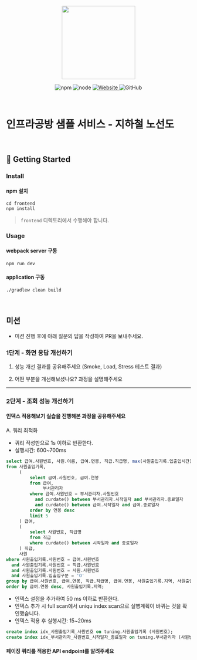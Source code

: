 <p align="center">
    <img width="200px;" src="https://raw.githubusercontent.com/woowacourse/atdd-subway-admin-frontend/master/images/main_logo.png"/>
</p>
<p align="center">
  <img alt="npm" src="https://img.shields.io/badge/npm-%3E%3D%205.5.0-blue">
  <img alt="node" src="https://img.shields.io/badge/node-%3E%3D%209.3.0-blue">
  <a href="https://edu.nextstep.camp/c/R89PYi5H" alt="nextstep atdd">
    <img alt="Website" src="https://img.shields.io/website?url=https%3A%2F%2Fedu.nextstep.camp%2Fc%2FR89PYi5H">
  </a>
  <img alt="GitHub" src="https://img.shields.io/github/license/next-step/atdd-subway-service">
</p>

<br>

# 인프라공방 샘플 서비스 - 지하철 노선도

<br>

## 🚀 Getting Started

### Install
#### npm 설치
```
cd frontend
npm install
```
> `frontend` 디렉토리에서 수행해야 합니다.

### Usage
#### webpack server 구동
```
npm run dev
```
#### application 구동
```
./gradlew clean build
```
<br>

## 미션

* 미션 진행 후에 아래 질문의 답을 작성하여 PR을 보내주세요.

### 1단계 - 화면 응답 개선하기
1. 성능 개선 결과를 공유해주세요 (Smoke, Load, Stress 테스트 결과)

2. 어떤 부분을 개선해보셨나요? 과정을 설명해주세요

---

### 2단계 - 조회 성능 개선하기

#### 인덱스 적용해보기 실습을 진행해본 과정을 공유해주세요

A. 쿼리 최적화

- 쿼리 작성만으로 1s 이하로 반환한다.
- 실행시간: 600~700ms

```sql
select 급여.사원번호, 사원.이름, 급여.연봉, 직급.직급명, max(사원출입기록.입출입시간) as 입출입시간, 사원출입기록.지역, 사원출입기록.입출입구분
from 사원출입기록,
     (
         select 급여.사원번호, 급여.연봉
         from 급여,
              부서관리자
         where 급여.사원번호 = 부서관리자.사원번호
           and curdate() between 부서관리자.시작일자 and 부서관리자.종료일자
           and curdate() between 급여.시작일자 and 급여.종료일자
         order by 연봉 desc
         limit 5
     ) 급여,
     (
         select 사원번호, 직급명
         from 직급
         where curdate() between 시작일자 and 종료일자
     ) 직급,
     사원
where 사원출입기록.사원번호 = 급여.사원번호
  and 사원출입기록.사원번호 = 직급.사원번호
  and 사원출입기록.사원번호 = 사원.사원번호
  and 사원출입기록.입출입구분 = 'O'
group by 급여.사원번호, 급여.연봉, 직급.직급명, 급여.연봉, 사원출입기록.지역, 사원출입기록.입출입구분
order by 급여.연봉 desc, 사원출입기록.지역;
```

- 인덱스 설정을 추가하여 50 ms 이하로 반환한다.
- 인덱스 추가 시 full scan에서 uniqu index scan으로 실헁계획이 바뀌는 것을 확인했습니다.
- 인덱스 적용 후 실행시간: 15~20ms

```sql
create index idx_사원출입기록_사원번호 on tuning.사원출입기록 (사원번호);
create index idx_부서관리자_사원번호_시작일자_종료일자 on tuning.부서관리자 (사원번호, 시작일자, 종료일자);
```

#### 페이징 쿼리를 적용한 API endpoint를 알려주세요

